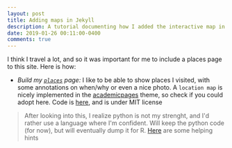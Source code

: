 ```yaml
---
layout: post
title: Adding maps in Jekyll 
description: A tutorial documenting how I added the interactive map in my places page
date: 2019-01-26 00:11:00-0400 
comments: true
---
```


I think I travel a lot, and so it was important for me to include a places page to this site. Here is how:

- _Build my [`places`](/places) page:_ 
  I like to be able to show places I visited, with some annotations on when/why or even a nice photo. A `location map` is nicely implemented in the [academicpages](https://academicpages.github.io/) theme, so check if you could adopt here. Code is [here](https://github.com/academicpages/academicpages.github.io/blob/master/talkmap.ipynb), and is under MIT license

> After looking into this, I realize python is not my strenght, and I'd rather use a language where I'm confident. Will keep the python code (for now), but will eventually dump it for R. [Here](https://stackoverflow.com/questions/35386124/embedding-a-r-leaflet-map-on-a-jekyll-site-hosted-on-github) are some helping hints







